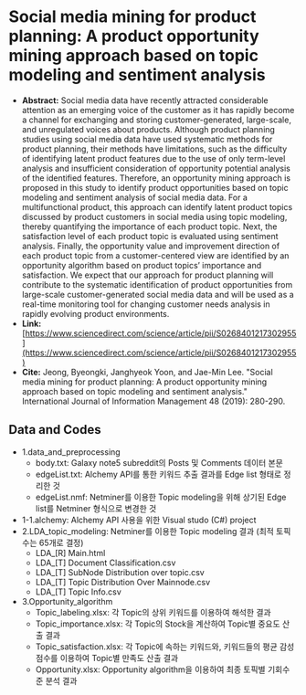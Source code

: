 ## <Product-opportunity-mining : a kind of Forecasting Near Future>
# Social media mining for product planning: A product opportunity mining approach based on topic modeling and sentiment analysis
- **Abstract:** Social media data have recently attracted considerable attention as an emerging voice of the customer as it has rapidly become a channel for exchanging and storing customer-generated, large-scale, and unregulated voices about products. Although product planning studies using social media data have used systematic methods for product planning, their methods have limitations, such as the difficulty of identifying latent product features due to the use of only term-level analysis and insufficient consideration of opportunity potential analysis of the identified features. Therefore, an opportunity mining approach is proposed in this study to identify product opportunities based on topic modeling and sentiment analysis of social media data. For a multifunctional product, this approach can identify latent product topics discussed by product customers in social media using topic modeling, thereby quantifying the importance of each product topic. Next, the satisfaction level of each product topic is evaluated using sentiment analysis. Finally, the opportunity value and improvement direction of each product topic from a customer-centered view are identified by an opportunity algorithm based on product topics’ importance and satisfaction. We expect that our approach for product planning will contribute to the systematic identification of product opportunities from large-scale customer-generated social media data and will be used as a real-time monitoring tool for changing customer needs analysis in rapidly evolving product environments.
- **Link:** [https://www.sciencedirect.com/science/article/pii/S0268401217302955](https://www.sciencedirect.com/science/article/pii/S0268401217302955)
- **Cite:** Jeong, Byeongki, Janghyeok Yoon, and Jae-Min Lee. "Social media mining for product planning: A product opportunity mining approach based on topic modeling and sentiment analysis." International Journal of Information Management 48 (2019): 280-290.

## Data and Codes
- 1.data_and_preprocessing
  - body.txt: Galaxy note5 subreddit의 Posts 및 Comments 데이터 본문  
  - edgeList.txt: Alchemy API를 통한 키워드 추출 결과를 Edge list 형태로 정리한 것
  - edgeList.nmf: Netminer를 이용한 Topic modeling을 위해 상기된 Edge list를 Netminer 형식으로 변경한 것 
- 1-1.alchemy: Alchemy API 사용을 위한 Visual studo (C#) project 
- 2.LDA_topic_modeling: Netminer를 이용한 Topic modeling 결과 (최적 토픽 수는 65개로 결정)
  - LDA_[R] Main.html
  - LDA_[T] Document Classification.csv
  - LDA_[T] SubNode Distribution over topic.csv
  - LDA_[T] Topic Distribution Over Mainnode.csv
  - LDA_[T] Topic Info.csv
- 3.Opportunity_algorithm
  - Topic_labeling.xlsx: 각 Topic의 상위 키워드를 이용하여 해석한 결과 
  - Topic_importance.xlsx: 각 Topic의 Stock을 계산하여 Topic별 중요도 산출 결과
  - Topic_satisfaction.xlsx: 각 Topic에 속하는 키워드와, 키워드들의 평균 감성점수를 이용하여 Topic별 만족도 산출 결과
  - Opportunity.xlsx: Opportunity algorithm을 이용하여 최종 토픽별 기회수준 분석 결과
